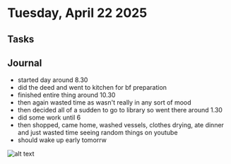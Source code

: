# Tuesday, April 22 2025

## Tasks

## Journal

- started day around 8.30
- did the deed and went to kitchen for bf preparation
- finished entire thing around 10.30
- then again wasted time as wasn't really in any sort of mood 
- then decided all of a sudden to go to library so went there around 1.30
- did some work until 6
- then shopped, came home, washed vessels, clothes drying, ate dinner and just wasted time seeing random things on youtube
- should wake up early tomorrw

![alt text](<Screenshot 2025-04-23 at 8.38.29 AM.png>)